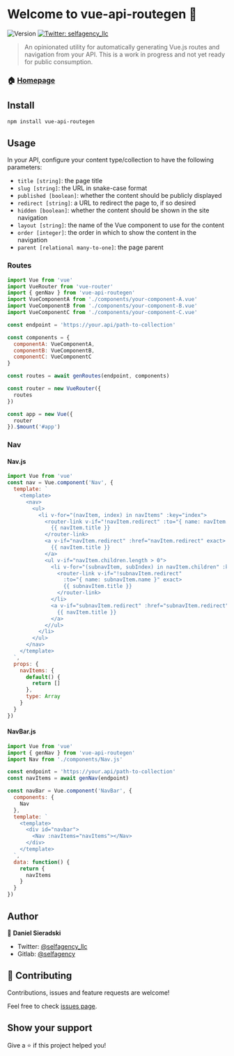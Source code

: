 # Welcome to vue-api-routegen 👋

![Version](https://img.shields.io/npm/v/vue-api-routegen.svg)
[![Twitter: selfagency_llc](https://img.shields.io/twitter/follow/selfagency_llc.svg?style=social)](https://twitter.com/selfagency_llc)

> An opinionated utility for automatically generating Vue.js routes and navigation from your API. This is a work in progress and not yet ready for public consumption.

### 🏠 [Homepage](https://gitlab.com/selfagency/vue-api-routegen)

## Install

```sh
npm install vue-api-routegen
```

## Usage

In your API, configure your content type/collection to have the following parameters:

- `title [string]`: the page title
- `slug [string]`: the URL in snake-case format
- `published [boolean]`: whether the content should be publicly displayed
- `redirect [string]`: a URL to redirect the page to, if so desired
- `hidden [boolean]`: whether the content should be shown in the site navigation
- `layout [string]`: the name of the Vue component to use for the content
- `order [integer]`: the order in which to show the content in the navigation
- `parent [relational many-to-one]`: the page parent

### Routes

```javascript
import Vue from 'vue'
import VueRouter from 'vue-router'
import { genNav } from 'vue-api-routegen'
import VueComponentA from './components/your-component-A.vue'
import VueComponentB from './components/your-component-B.vue'
import VueComponentC from './components/your-component-C.vue'

const endpoint = 'https://your.api/path-to-collection'

const components = {
  componentA: VueComponentA,
  componentB: VueComponentB,
  componentC: VueComponentC
}

const routes = await genRoutes(endpoint, components)

const router = new VueRouter({
  routes
})

const app = new Vue({
  router
}).$mount('#app')
```

### Nav

#### Nav.js

```javascript
import Vue from 'vue'
const nav = Vue.component('Nav', {
  template: `
    <template>
      <nav>
        <ul>
          <li v-for="(navItem, index) in navItems" :key="index">
            <router-link v-if="!navItem.redirect" :to="{ name: navItem.name }" exact>
              {{ navItem.title }}
            </router-link>
            <a v-if="navItem.redirect" :href="navItem.redirect" exact>
              {{ navItem.title }}
            </a>
            <ul v-if="navItem.children.length > 0">
              <li v-for="(subnavItem, subIndex) in navItem.children" :key="subIndex">
                <router-link v-if="!subnavItem.redirect"
                  :to="{ name: subnavItem.name }" exact>
                  {{ subnavItem.title }}
                </router-link>
              </li>
              <a v-if="subnavItem.redirect" :href="subnavItem.redirect" exact>
                {{ navItem.title }}
              </a>
            <//ul>
          </li>
        </ul>
      </nav>
    </template>
  `,
  props: {
    navItems: {
      default() {
        return []
      },
      type: Array
    }
  }
})
```

#### NavBar.js

```javascript
import Vue from 'vue'
import { genNav } from 'vue-api-routegen'
import Nav from './components/Nav.js'

const endpoint = 'https://your.api/path-to-collection'
const navItems = await genNav(endpoint)

const navBar = Vue.component('NavBar', {
  components: {
    Nav
  },
  template: `
    <template>
      <div id="navbar">
        <Nav :navItems="navItems"></Nav>
      </div>
    </template>
  `,
  data: function() {
    return {
      navItems
    }
  }
})
```

## Author

👤 **Daniel Sieradski**

- Twitter: [@selfagency_llc](https://twitter.com/selfagency_llc)
- Gitlab: [@selfagency](https://gitlab.com/selfagency)

## 🤝 Contributing

Contributions, issues and feature requests are welcome!

Feel free to check [issues page](https://gitlab.com/selfagency/vue-api-routegen/issues).

## Show your support

Give a ⭐️ if this project helped you!
